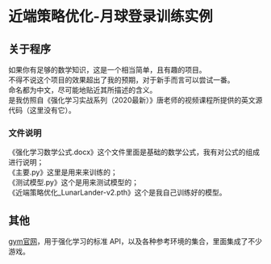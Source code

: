 # 近端策略优化-月球登录训练实例
## 关于程序
如果你有足够的数学知识，这是一个相当简单，且有趣的项目。\
不得不说这个项目的效果超出了我的预期，对于新手而言可以尝试一番。\
命名都为中文，尽可能地贴近其所描述的含义。\
是我仿照自《强化学习实战系列（2020最新）》唐老师的视频课程所提供的英文源代码（这里没有它）。
### 文件说明
《强化学习数学公式.docx》这个文件里面是基础的数学公式，我有对公式的组成进行说明；\
《主要.py》这里是用来来训练的；\
《测试模型.py》这个是用来测试模型的；\
《近端策略优化_LunarLander-v2.pth》这个是我自己训练好的模型。
## 其他
[gym官网](https://www.gymlibrary.dev/)，用于强化学习的标准 API，以及各种参考环境的集合，里面集成了不少游戏。
